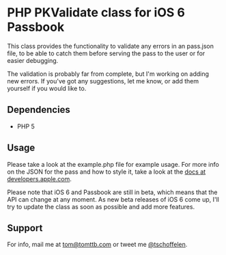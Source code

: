 # PHP PKValidate class for iOS 6 Passbook
This class provides the functionality to validate any errors in an pass.json file, to be able to catch them before serving the pass to the user or for easier debugging.

The validation is probably far from complete, but I'm working on adding new errors. If you've got any suggestions, let me know, or add them yourself if you would like to.

## Dependencies
* PHP 5

## Usage
Please take a look at the example.php file for example usage. For more info on the JSON for the pass and how to style it, take a look at the [docs at developers.apple.com](https://developer.apple.com/library/prerelease/ios/documentation/UserExperience/Reference/PassKit_Bundle/Chapters/Introduction.html).

Please note that iOS 6 and Passbook are still in beta, which means that the API can change at any moment. As new beta releases of iOS 6 come up, I'll try to update the class as soon as possible and add more features.

## Support
For info, mail me at tom@tomttb.com or tweet me [@tschoffelen](http://www.twitter.com/tschoffelen).